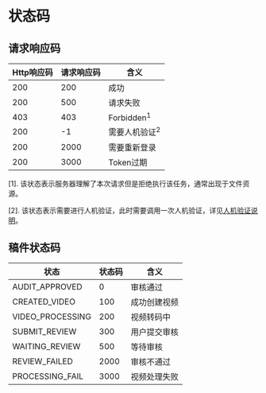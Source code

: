 # 状态码

## 请求响应码

| Http响应码 | 请求响应码 | 含义                     |
| ---------- | ---------- | ------------------------ |
| 200        | 200        | 成功                     |
| 200        | 500        | 请求失败                 |
| 403        | 403        | Forbidden<sup>1</sup>    |
| 200        | -1         | 需要人机验证<sup>2</sup> |
| 200        | 2000       | 需要重新登录             |
| 200        | 3000       | Token过期                |

[1]. 该状态表示服务器理解了本次请求但是拒绝执行该任务，通常出现于文件资源。

[2]. 该状态表示需要进行人机验证，此时需要调用一次人机验证，详见[人机验证说明](/guide/guide/captcha)。

## 稿件状态码
| 状态             | 状态码 | 含义         |
| ---------------- | ------ | ------------ |
| AUDIT_APPROVED   | 0      | 审核通过     |
| CREATED_VIDEO    | 100    | 成功创建视频 |
| VIDEO_PROCESSING | 200    | 视频转码中   |
| SUBMIT_REVIEW    | 300    | 用户提交审核 |
| WAITING_REVIEW   | 500    | 等待审核     |
| REVIEW_FAILED    | 2000   | 审核不通过   |
| PROCESSING_FAIL  | 3000   | 视频处理失败 |

